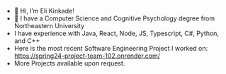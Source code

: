 - 👋 Hi, I’m Eli Kinkade!
- 🌱 I have a Computer Science and Cognitive Psychology degree from Northeastern University
- I have experience with Java, React, Node, JS, Typescript, C#, Python, and C++
- Here is the most recent Software Engineering Project I worked on: https://spring24-project-team-102.onrender.com/
- More Projects available upon request.

<!---
ekinkade21/ekinkade21 is a ✨ special ✨ repository because its `README.md` (this file) appears on your GitHub profile.
You can click the Preview link to take a look at your changes.
--->
